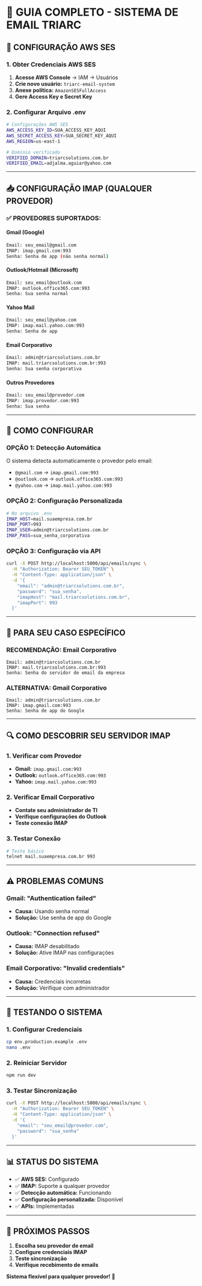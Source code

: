 # 📧 GUIA COMPLETO - SISTEMA DE EMAIL TRIARC

## 🚀 CONFIGURAÇÃO AWS SES

### 1. **Obter Credenciais AWS SES**
1. **Acesse AWS Console** → IAM → Usuários
2. **Crie novo usuário:** `triarc-email-system`
3. **Anexe política:** `AmazonSESFullAccess`
4. **Gere Access Key e Secret Key**

### 2. **Configurar Arquivo .env**
```bash
# Configurações AWS SES
AWS_ACCESS_KEY_ID=SUA_ACCESS_KEY_AQUI
AWS_SECRET_ACCESS_KEY=SUA_SECRET_KEY_AQUI
AWS_REGION=us-east-1

# Domínio verificado
VERIFIED_DOMAIN=triarcsolutions.com.br
VERIFIED_EMAIL=adjalma.aguiar@yahoo.com
```

---

## 📥 CONFIGURAÇÃO IMAP (QUALQUER PROVEDOR)

### **✅ PROVEDORES SUPORTADOS:**

#### **Gmail (Google)**
```bash
Email: seu_email@gmail.com
IMAP: imap.gmail.com:993
Senha: Senha de app (não senha normal)
```

#### **Outlook/Hotmail (Microsoft)**
```bash
Email: seu_email@outlook.com
IMAP: outlook.office365.com:993
Senha: Sua senha normal
```

#### **Yahoo Mail**
```bash
Email: seu_email@yahoo.com
IMAP: imap.mail.yahoo.com:993
Senha: Senha de app
```

#### **Email Corporativo**
```bash
Email: admin@triarcsolutions.com.br
IMAP: mail.triarcsolutions.com.br:993
Senha: Sua senha corporativa
```

#### **Outros Provedores**
```bash
Email: seu_email@provedor.com
IMAP: imap.provedor.com:993
Senha: Sua senha
```

---

## 🔧 COMO CONFIGURAR

### **OPÇÃO 1: Detecção Automática**
O sistema detecta automaticamente o provedor pelo email:
- `@gmail.com` → `imap.gmail.com:993`
- `@outlook.com` → `outlook.office365.com:993`
- `@yahoo.com` → `imap.mail.yahoo.com:993`

### **OPÇÃO 2: Configuração Personalizada**
```bash
# No arquivo .env
IMAP_HOST=mail.suaempresa.com.br
IMAP_PORT=993
IMAP_USER=admin@triarcsolutions.com.br
IMAP_PASS=sua_senha_corporativa
```

### **OPÇÃO 3: Configuração via API**
```bash
curl -X POST http://localhost:5000/api/emails/sync \
  -H "Authorization: Bearer SEU_TOKEN" \
  -H "Content-Type: application/json" \
  -d '{
    "email": "admin@triarcsolutions.com.br",
    "password": "sua_senha",
    "imapHost": "mail.triarcsolutions.com.br",
    "imapPort": 993
  }'
```

---

## 🎯 PARA SEU CASO ESPECÍFICO

### **RECOMENDAÇÃO: Email Corporativo**
```
Email: admin@triarcsolutions.com.br
IMAP: mail.triarcsolutions.com.br:993
Senha: Senha do servidor de email da empresa
```

### **ALTERNATIVA: Gmail Corporativo**
```
Email: admin@triarcsolutions.com.br
IMAP: imap.gmail.com:993
Senha: Senha de app do Google
```

---

## 🔍 COMO DESCOBRIR SEU SERVIDOR IMAP

### **1. Verificar com Provedor**
- **Gmail:** `imap.gmail.com:993`
- **Outlook:** `outlook.office365.com:993`
- **Yahoo:** `imap.mail.yahoo.com:993`

### **2. Verificar Email Corporativo**
- **Contate seu administrador de TI**
- **Verifique configurações do Outlook**
- **Teste conexão IMAP**

### **3. Testar Conexão**
```bash
# Teste básico
telnet mail.suaempresa.com.br 993
```

---

## ⚠️ PROBLEMAS COMUNS

### **Gmail: "Authentication failed"**
- **Causa:** Usando senha normal
- **Solução:** Use senha de app do Google

### **Outlook: "Connection refused"**
- **Causa:** IMAP desabilitado
- **Solução:** Ative IMAP nas configurações

### **Email Corporativo: "Invalid credentials"**
- **Causa:** Credenciais incorretas
- **Solução:** Verifique com administrador

---

## 🚀 TESTANDO O SISTEMA

### **1. Configurar Credenciais**
```bash
cp env.production.example .env
nano .env
```

### **2. Reiniciar Servidor**
```bash
npm run dev
```

### **3. Testar Sincronização**
```bash
curl -X POST http://localhost:5000/api/emails/sync \
  -H "Authorization: Bearer SEU_TOKEN" \
  -H "Content-Type: application/json" \
  -d '{
    "email": "seu_email@provedor.com",
    "password": "sua_senha"
  }'
```

---

## 📊 STATUS DO SISTEMA

- ✅ **AWS SES:** Configurado
- ✅ **IMAP:** Suporte a qualquer provedor
- ✅ **Detecção automática:** Funcionando
- ✅ **Configuração personalizada:** Disponível
- ✅ **APIs:** Implementadas

---

## 🎯 PRÓXIMOS PASSOS

1. **Escolha seu provedor de email**
2. **Configure credenciais IMAP**
3. **Teste sincronização**
4. **Verifique recebimento de emails**

**Sistema flexível para qualquer provedor!** 🚀
